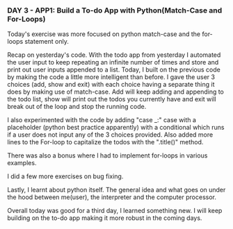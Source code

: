 ### DAY 3 - APP1: Build a To-do App with Python(Match-Case and For-Loops)

Today's exercise was more focused on python match-case and the for-loops statement only.

Recap on yesterday's code. With the todo app from yesterday I automated the user input to keep repeating an infinite number of times and store and print out user inputs appended to a list.
Today, I built on the previous code by making the code a little more intelligent than before. I gave the user 3 choices (add, show and exit) with each choice having a separate thing it does by making use of  match-case.
Add will keep adding and appending to the todo list, show will print out the todos you currently have and exit will break out of the loop and stop the running code.

I also experimented with the code by adding "case _:" case with a placeholder (python best practice apparently) with a conditional which runs if a user does not input any of the 3 choices provided.
Also added more lines to the For-loop to capitalize the todos with the ".title()" method.

There was also a bonus where I had to implement for-loops in various examples.

I did a few more exercises on bug fixing.

Lastly, I learnt about python itself. The general idea and what goes on under the hood between me(user), the interpreter and the computer processor. 


Overall today was good for a third day, I learned something new. I will keep building on the to-do app making it more robust in the coming days.